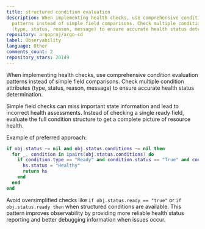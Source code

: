 ```yaml
---
title: structured condition evaluation
description: When implementing health checks, use comprehensive condition evaluation
  patterns instead of simple field comparisons. Check multiple condition attributes
  (type, status, reason, message) to ensure accurate health status determination.
repository: argoproj/argo-cd
label: Observability
language: Other
comments_count: 2
repository_stars: 20149
---
```


When implementing health checks, use comprehensive condition evaluation patterns instead of simple field comparisons. Check multiple condition attributes (type, status, reason, message) to ensure accurate health status determination.

Simple field checks can miss important state information and lead to incorrect health assessments. Instead of checking a single ready field, evaluate the full condition structure to get a complete picture of resource health.

Example of preferred approach:
```lua
if obj.status ~= nil and obj.status.conditions ~= nil then
  for _, condition in ipairs(obj.status.conditions) do
    if condition.type == "Ready" and condition.status == "True" and condition.reason == "Succeeded" then
      hs.status = "Healthy"
      return hs
    end
  end
end
```

Avoid oversimplified checks like `if obj.status.ready == "true"` or `if obj.status.ready then` when structured conditions are available. This pattern improves observability by providing more reliable health status reporting and better debugging information when issues occur.